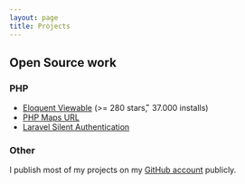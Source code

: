 ```yaml
---
layout: page
title: Projects
---
```


## Open Source work

### PHP

* [Eloquent Viewable](https://github.com/cyrildewit/eloquent-viewable) (>= 280 stars, &#844; 37.000 installs)
* [PHP Maps URL](https://github.com/cyrildewit/php-maps-url)
* [Laravel Silent Authentication](https://github.com/cyrildewit/laravel-silent-authentication)

### Other

I publish most of my projects on my [GitHub account](https://github.com/cyrildewit) publicly.
